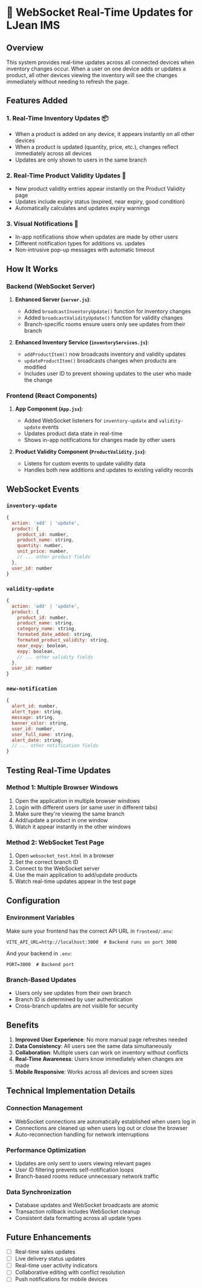 # 🚀 WebSocket Real-Time Updates for LJean IMS

## Overview
This system provides real-time updates across all connected devices when inventory changes occur. When a user on one device adds or updates a product, all other devices viewing the inventory will see the changes immediately without needing to refresh the page.

## Features Added

### 1. **Real-Time Inventory Updates** 📦
- When a product is added on any device, it appears instantly on all other devices
- When a product is updated (quantity, price, etc.), changes reflect immediately across all devices
- Updates are only shown to users in the same branch

### 2. **Real-Time Product Validity Updates** 📅
- New product validity entries appear instantly on the Product Validity page
- Updates include expiry status (expired, near expiry, good condition)
- Automatically calculates and updates expiry warnings

### 3. **Visual Notifications** 🔔
- In-app notifications show when updates are made by other users
- Different notification types for additions vs. updates
- Non-intrusive pop-up messages with automatic timeout

## How It Works

### Backend (WebSocket Server)
1. **Enhanced Server (`server.js`)**:
   - Added `broadcastInventoryUpdate()` function for inventory changes
   - Added `broadcastValidityUpdate()` function for validity changes
   - Branch-specific rooms ensure users only see updates from their branch

2. **Enhanced Inventory Service (`inventoryServices.js`)**:
   - `addProductItem()` now broadcasts inventory and validity updates
   - `updateProductItem()` broadcasts changes when products are modified
   - Includes user ID to prevent showing updates to the user who made the change

### Frontend (React Components)
1. **App Component (`App.jsx`)**:
   - Added WebSocket listeners for `inventory-update` and `validity-update` events
   - Updates product data state in real-time
   - Shows in-app notifications for changes made by other users

2. **Product Validity Component (`ProductValidity.jsx`)**:
   - Listens for custom events to update validity data
   - Handles both new additions and updates to existing validity records

## WebSocket Events

### `inventory-update`
```javascript
{
  action: 'add' | 'update',
  product: {
    product_id: number,
    product_name: string,
    quantity: number,
    unit_price: number,
    // ... other product fields
  },
  user_id: number
}
```

### `validity-update`
```javascript
{
  action: 'add' | 'update',
  product: {
    product_id: number,
    product_name: string,
    category_name: string,
    formated_date_added: string,
    formated_product_validity: string,
    near_expy: boolean,
    expy: boolean,
    // ... other validity fields
  },
  user_id: number
}
```

### `new-notification`
```javascript
{
  alert_id: number,
  alert_type: string,
  message: string,
  banner_color: string,
  user_id: number,
  user_full_name: string,
  alert_date: string,
  // ... other notification fields
}
```

## Testing Real-Time Updates

### Method 1: Multiple Browser Windows
1. Open the application in multiple browser windows
2. Login with different users (or same user in different tabs)
3. Make sure they're viewing the same branch
4. Add/update a product in one window
5. Watch it appear instantly in the other windows

### Method 2: WebSocket Test Page
1. Open `websocket_test.html` in a browser
2. Set the correct branch ID
3. Connect to the WebSocket server
4. Use the main application to add/update products
5. Watch real-time updates appear in the test page

## Configuration

### Environment Variables
Make sure your frontend has the correct API URL in `frontend/.env`:
```
VITE_API_URL=http://localhost:3000  # Backend runs on port 3000
```

And your backend in `.env`:
```
PORT=3000  # Backend port
```

### Branch-Based Updates
- Users only see updates from their own branch
- Branch ID is determined by user authentication
- Cross-branch updates are not visible for security

## Benefits

1. **Improved User Experience**: No more manual page refreshes needed
2. **Data Consistency**: All users see the same data simultaneously
3. **Collaboration**: Multiple users can work on inventory without conflicts
4. **Real-Time Awareness**: Users know immediately when changes are made
5. **Mobile Responsive**: Works across all devices and screen sizes

## Technical Implementation Details

### Connection Management
- WebSocket connections are automatically established when users log in
- Connections are cleaned up when users log out or close the browser
- Auto-reconnection handling for network interruptions

### Performance Optimization
- Updates are only sent to users viewing relevant pages
- User ID filtering prevents self-notification loops
- Branch-based rooms reduce unnecessary network traffic

### Data Synchronization
- Database updates and WebSocket broadcasts are atomic
- Transaction rollback includes WebSocket cleanup
- Consistent data formatting across all update types

## Future Enhancements

- [ ] Real-time sales updates
- [ ] Live delivery status updates
- [ ] Real-time user activity indicators
- [ ] Collaborative editing with conflict resolution
- [ ] Push notifications for mobile devices